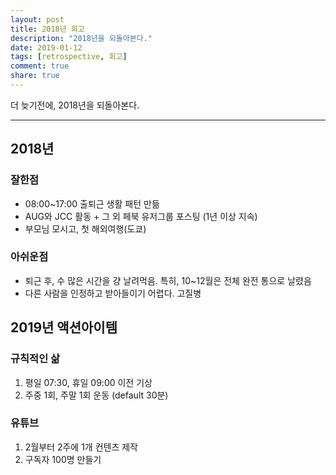 ```yaml
---
layout: post
title: 2018년 회고
description: "2018년을 되돌아본다."
date: 2019-01-12
tags: [retrospective, 회고]
comment: true
share: true
---
```


더 늦기전에, 2018년을 되돌아본다.

---
## 2018년

### 잘한점

* 08:00~17:00 출퇴근 생활 패턴 만듦
* AUG와 JCC 활동 + 그 외 페북 유저그룹 포스팅 (1년 이상 지속)
* 부모님 모시고, 첫 해외여행(도쿄)

### 아쉬운점

* 퇴근 후, 수 많은 시간을 걍 날려먹음. 특히, 10~12월은 전체 완전 통으로 날렸음
* 다른 사람을 인정하고 받아들이기 어렵다. 고질병


## 2019년 액션아이템

### 규칙적인 삶
1.  평일 07:30, 휴일 09:00 이전 기상
2. 주중 1회, 주말 1회 운동 (default 30분)
  
### 유튜브
1. 2월부터 2주에 1개 컨텐츠 제작
2. 구독자 100명 만들기
